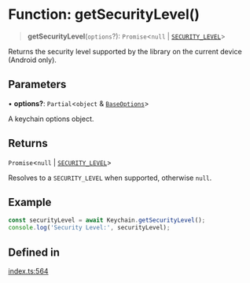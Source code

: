 # Function: getSecurityLevel()

> **getSecurityLevel**(`options`?): `Promise`\<`null` \| [`SECURITY_LEVEL`](../enumerations/SECURITY_LEVEL.md)\>

Returns the security level supported by the library on the current device (Android only).

## Parameters

• **options?**: `Partial`\<`object` & [`BaseOptions`](../type-aliases/BaseOptions.md)\>

A keychain options object.

## Returns

`Promise`\<`null` \| [`SECURITY_LEVEL`](../enumerations/SECURITY_LEVEL.md)\>

Resolves to a `SECURITY_LEVEL` when supported, otherwise `null`.

## Example

```typescript
const securityLevel = await Keychain.getSecurityLevel();
console.log('Security Level:', securityLevel);
```

## Defined in

[index.ts:564](https://github.com/oblador/react-native-keychain/blob/4b13041ddd9b9f04560f91e6ce20080796c9fffb/src/index.ts#L564)
